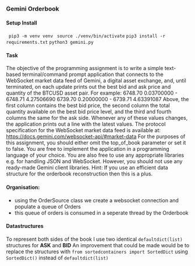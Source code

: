 ### Gemini Orderbook

#### Setup Install
``` pip3 -m venv venv```
``` source ./venv/bin/activate```
``` pip3 install -r requirements.txt ```
``` python3 gemini.py ```

#### Task
The objective of the programming assignment is to write a simple text-based terminal/command prompt application that connects to the WebSocket market data feed of Gemini, a digital asset exchange, and, until terminated, on each update prints out the best bid and ask price and quantity of the BTCUSD asset pair. For example:
6748.70 0.03700000 - 6748.71 4.27506690 6739.70 0.20000000 - 6739.71 4.63391087
Above, the first column contains the best bid price, the second column the total quantity available on the best bid price level, and the third and fourth columns the same for the ask side. Whenever any of these values changes, the application prints out a line with the latest values.
The protocol specification for the WebSocket market data feed is available at:
https://docs.gemini.com/websocket-api/#market-data
For the purposes of this assignment, you should either omit the top_of_book parameter or set it to false.
You are free to implement the application in a programming language of your choice. You are also free to use any appropriate libraries e.g. for handling JSON and WebSocket. However, you should not use any ready-made Gemini client libraries.
Hint: If you use an efficient data structure for the orderbook reconstruction then this is a plus.

#### Organisation: 
- using the OrderSource class we create a websocket connection and populate a queue of Orders
- this queue of orders is consumed in a seperate thread by the Orderbook

#### Datastructures

To represent both sides of the book I use two identical ```defaultdict(list)``` structures for **ASK** and **BID**
An improvement that could be made would be to replace the structures with
```from sortedcontainers import SortedDict```
using ```SortedDict()``` instead of ```defaultdict(list)```


